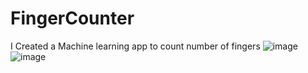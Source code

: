 # FingerCounter
I Created a Machine learning app to count number of fingers
![image](https://user-images.githubusercontent.com/73640568/177594334-25459040-42d8-4f98-8af2-6bc48dd623d7.png)
![image](https://user-images.githubusercontent.com/73640568/177594409-7ea50998-c104-4d1d-ad84-430473a79a8f.png)
